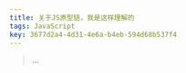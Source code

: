 ```yaml
---
title: 关于JS原型链，我是这样理解的
tags: JavaScript
key: 3677d2a4-4d31-4e6a-b4eb-594d68b537f4
---
```


> ...

<!--more-->
